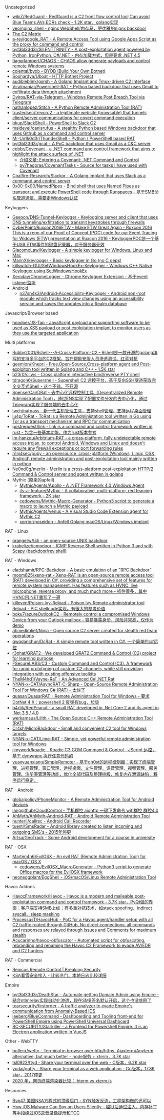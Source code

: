 Uncategorized

* [wikiZ/RedGuard - RedGuard is a C2 front flow control tool,Can avoid Blue Teams,AVs,EDRs check - 1.2K star，golang实现](https://github.com/wikiZ/RedGuard)
* [veo/nginx_shell - nginx WebShell/内存马，更优雅的nignx backdoor](https://github.com/veo/nginx_shell)
* [The C2 Matrix](https://docs.google.com/spreadsheets/d/1b4mUxa6cDQuTV2BPC6aA-GR4zGZi0ooPYtBe4IgPsSc/edit?gid=0#gid=0)
* [a-rey/google_RAT - A Remote Access Tool using Google Apps Script as the proxy for command and control](https://github.com/a-rey/google_RAT)
* [byt3bl33d3r/SILENTTRINITY - A post-exploitation agent powered by Python, IronPython, C#/.NET - 内存加载方式，但是要求 .NET 4.5](https://github.com/byt3bl33d3r/SILENTTRINITY)
* [tiagorlampert/CHAOS - CHAOS allow generate payloads and control remote Windows systems](https://github.com/tiagorlampert/CHAOS)
* [colental/byob - BYOB (Build Your Own Botnet)](https://github.com/colental/byob)
* [Souhardya/Uboat - HTTP Botnet Project](https://github.com/Souhardya/Uboat)
* [audibleblink/gorsh - A Golang Implant and Tmux-driven C2 Interface](https://github.com/audibleblink/gorsh)
* [Viralmaniar/Powershell-RAT - Python based backdoor that uses Gmail to exfiltrate data through attachment](https://github.com/Viralmaniar/Powershell-RAT)
* [Dviros/RAT-via-Telegram - Windows Remote Post Breach Tool via Telegram](https://github.com/Dviros/RAT-via-Telegram)
* [nathanlopez/Stitch - A Python Remote Administration Tool (RAT)](https://github.com/nathanlopez/Stitch)
* [trustedsec/trevorc2 - a legitimate website (browsable) that tunnels client/server communications for covert command execution](https://github.com/trustedsec/trevorc2)
* [bkup/SlackShell - PowerShell to Slack C2](https://github.com/bkup/SlackShell)
* [maldevel/canisrufus - A stealthy Python based Windows backdoor that uses Github as a command and control server](https://github.com/maldevel/canisrufus)
* [Mr-Un1k0d3r/ThunderShell - Python / PowerShell based RAT](https://github.com/Mr-Un1k0d3r/ThunderShell)
* [byt3bl33d3r/gcat - A PoC backdoor that uses Gmail as a C&C server](https://github.com/byt3bl33d3r/gcat)
* [cobbr/Covenant - a .NET command and control framework that aims to highlight the attack surface of .NET](https://github.com/cobbr/Covenant)
  * [介绍文章: Entering a Covenant: .NET Command and Control](https://posts.specterops.io/entering-a-covenant-net-command-and-control-e11038bcf462)
  * [py7hagoras/CovenantTasks - Source for tasks I have used with Covenant](https://github.com/py7hagoras/CovenantTasks)
* [Coalfire-Research/Slackor - A Golang implant that uses Slack as a command and control server](https://github.com/Coalfire-Research/Slackor)
* [0x00-0x00/NamedPipes - Bind shell that uses Named Pipes as transport and execute PowerShell code through Runspaces - 基于SMB命名管道通信，需要走Windows认证](https://github.com/0x00-0x00/NamedPipes)

Keyloggers

* [Geeoon/DNS-Tunnel-Keylogger - Keylogging server and client that uses DNS tunneling/exfiltration to transmit keystrokes through firewalls](https://github.com/Geeoon/DNS-Tunnel-Keylogger)
* [CyberPoint/Ruxcon2016ETW - Make ETW Great Again - Ruxcon 2016 This is a repo of our Proof of Concept (POC) code for our Event Tracing for Widows (ETW) presentation at Ruxcon 2016 - KeyloggerPOC是一个基于USB ETW事件的键盘记录器，对于服务器无效](https://github.com/CyberPoint/Ruxcon2016ETW)
* [GiacomoLaw/Keylogger - A simple keylogger for Windows, Linux and Mac](https://github.com/GiacomoLaw/Keylogger)
* [MarinX/keylogger - Basic keylogger in Go (no C deps)](https://github.com/MarinX/keylogger)
* [killswitch-GUI/SetWindowsHookEx-Keylogger - Windows C++ Native Keylogger using SetWindowsHookEx](https://github.com/killswitch-GUI/SetWindowsHookEx-Keylogger)
* [Xeroday/ChromeLogger - Chrome Keylogger Extension - 基于event listener监听](https://github.com/Xeroday/ChromeLogger)
* Android
  * [n37sn4k3/Android-Accessibility-Keylogger - Android non-root module which tracks text view changes using an accessibility service and saves the updates into a Realm database](https://web.archive.org/web/20221123150325/https://github.com/n37sn4k3/Android-Accessibility-Keylogger)

Javascript/Browser based

* [hoodoer/JS-Tap - JavaScript payload and supporting software to be used as XSS payload or post exploitation implant to monitor users as they use the targeted application](https://github.com/hoodoer/JS-Tap)

Multi platforms

* [Rubby2001/Rshell---A-Cross-Platform-C2 - Rshell是一款开源的golang编写的支持多平台的C2框架，旨在帮助安服人员渗透测试、红蓝对抗](https://github.com/Rubby2001/Rshell---A-Cross-Platform-C2)
* [geemion/Khepri - Free,Open-Source,Cross-platform agent and Post-exploiton tool written in Golang and C++ - 1.5K star](https://github.com/geemion/Khepri)
* [b23r0/cliws - Cross platform interactive bind/reverse PTY shell](https://github.com/b23r0/cliws)
* [tdragon6/Supershell - Supershell C2 远控平台，基于反向SSH隧道获取完全交互式Shell - 这个不错，不开源](https://github.com/tdragon6/Supershell)
* [SpenserCai/DRat - 去中心化远程控制工具（Decentralized Remote Administration Tool），通过ENS实现了配置文件分发的去中心化，通过Telegram实现了服务端的去中心化](https://github.com/SpenserCai/DRat)
* [lwch/natpass - 新一代主机管理工具，支持shell管理，支持远程桌面管理](https://github.com/lwch/natpass)
* [lu4p/ToRat - ToRat is a Remote Administation tool written in Go using Tor as a transport mechanism and RPC for communication](https://github.com/lu4p/ToRat)
* [postrequest/link - link is a command and control framework written in rust - 包含一些基本功能，作为rust版本参考](https://github.com/postrequest/link)
* [im-hanzou/Arbitrium-RAT - a cross-platform, fully undetectable remote access trojan, to control Android, Windows and Linux and doesn't require any firewall exceptions or port forwarding rules](https://github.com/im-hanzou/Arbitrium-RAT)
* [n1nj4sec/pupy - an opensource, cross-platform (Windows, Linux, OSX, Android) remote administration and post-exploitation tool mainly written in python](https://github.com/n1nj4sec/pupy)
* [Ne0nd0g/merlin - Merlin is a cross-platform post-exploitation HTTP/2 Command & Control server and agent written in golang](https://github.com/Ne0nd0g/merlin)
* Mythic (原来的apfell)
  * [MythicAgents/Apollo - A .NET Framework 4.0 Windows Agent](https://github.com/MythicAgents/Apollo)
  * [its-a-feature/Mythic - A collaborative, multi-platform, red teaming framework - 2K star](https://github.com/its-a-feature/Mythic)
  * [cedowens/Mythic-Macro-Generator - Python3 script to generate a macro to launch a Mythic payload](https://github.com/cedowens/Mythic-Macro-Generator)
  * [MythicAgents/venus - A Visual Studio Code Extension agent for Mythic C2](https://github.com/MythicAgents/venus)
  * [xorrior/poseidon - Apfell Golang macOS/Linux/Windows implant](https://github.com/xorrior/poseidon)

RAT - Linux

* [orangetw/tsh - an open-source UNIX backdoor](https://github.com/orangetw/tsh)
* [krabelize/icmpdoor - ICMP Reverse Shell written in Python 3 and with Scapy (backdoor/rev shell)](https://github.com/krabelize/icmpdoor)

RAT - Windows

* [eladshamir/RPC-Backdoor - A basic emulation of an "RPC Backdoor"](https://github.com/eladshamir/RPC-Backdoor)
* [moom825/xeno-rat - Xeno-RAT is an open-source remote access tool (RAT) developed in C#, providing a comprehensive set of features for remote system management. Has features such as HVNC, live microphone, reverse proxy, and much much more - 插件很多，其中HVNC用.NET重写了一遍](https://github.com/moom825/xeno-rat)
* [killeven/Poison-Ivy-Reload - Poison Ivy Remote administrator tool Reload - PIC shellcode实现，有很大的参考价值](https://github.com/killeven/Poison-Ivy-Reload)
* [boku7/azureOutlookC2 - Remotely control a compromised Windows Device from your Outlook mailbox - 容易暴露身份，风险非常高，仅作为demo](https://github.com/boku7/azureOutlookC2)
* [ahmedkhlief/Ninja - Open source C2 server created for stealth red team operations](https://github.com/ahmedkhlief/Ninja)
* [qwqdanchun/DcRat - A simple remote tool written in C#. 一个简单的c#远控](https://github.com/qwqdanchun/DcRat)
* [r3nhat/GRAT2 - We developed GRAT2 Command & Control (C2) project for learning purpose](https://github.com/r3nhat/GRAT2)
* [FSecureLABS/C3 - Custom Command and Control (C3). A framework for rapid prototyping of custom C2 channels, while still providing integration with existing offensive toolkits](https://github.com/FSecureLABS/C3)
* [TheM4hd1/Vayne-RaT - An Advanced C# .NET Rat](https://github.com/TheM4hd1/Vayne-RaT)
* [NYAN-x-CAT/AsyncRAT-C-Sharp - Open-Source Remote Administration Tool For Windows C# (RAT) - 太烂了](https://github.com/NYAN-x-CAT/AsyncRAT-C-Sharp)
* [quasar/QuasarRAT - Remote Administration Tool for Windows - 要求 DotNet 4.X；powershell 2 反弹有bug，垃圾](https://github.com/quasar/QuasarRAT)
* [b4rtik/RedPeanut - a small RAT developed in .Net Core 2 and its agent in .Net 3.5 / 4.0](https://github.com/b4rtik/RedPeanut)
* [werkamsus/Lilith - The Open Source C++ Remote Administration Tool (RAT)](https://github.com/werkamsus/Lilith)
* [Cr4sh/MicroBackdoor - Small and convenient C2 tool for Windows targets](https://github.com/Cr4sh/MicroBackdoor)
* [NYAN-x-CAT/Lime-RAT - Simple, yet powerful remote administration tool for Windows](https://github.com/NYAN-x-CAT/Lime-RAT)
* [jimywork/koadic - Koadic C3 COM Command & Control - JScript 远控，基于 dynwrapx 执行任意代码的](https://github.com/jimywork/koadic)
* [yuanyuanxiang/SimpleRemoter - 基于gh0st的远程控制器：实现了终端管理、进程管理、窗口管理、远程桌面、文件管理、语音管理、视频管理、服务管理、注册表管理等功能，优化全部代码及整理排版，修复内存泄漏缺陷，程序运行稳定。](https://github.com/yuanyuanxiang/SimpleRemoter)

RAT - Android

* [globalpolicy/PhoneMonitor - A Remote Administration Tool for Android devices](https://github.com/globalpolicy/PhoneMonitor)
* [langgithub/CloudControl - 手机群控 aiohttp 一键下发命令 wifi群控 群控4.0](https://github.com/langgithub/CloudControl)
* [AhMyth/AhMyth-Android-RAT - Android Remote Administration Tool](https://github.com/AhMyth/AhMyth-Android-RAT)
* [hunterli/callrec - Android Call Recorder](https://github.com/hunterli/callrec)
* [tuenti/SmsRadar - Android library created to listen incoming and outgoing SMS's - 2015年停更](https://github.com/tuenti/SmsRadar)
* [Artsu/GeoTrack - Some Android development for a course in university](https://github.com/Artsu/GeoTrack)

RAT - OSX

* [Marten4n6/EvilOSX - An evil RAT (Remote Administration Tool) for macOS / OS X](https://github.com/Marten4n6/EvilOSX)
  * [cedowens/EvilOSX_MacroGenerator - Python3 script to generate Office macros for the EvilOSX framework](https://github.com/cedowens/EvilOSX_MacroGenerator)
* [neoneggplant/EggShell - iOS/macOS/Linux Remote Administration Tool](https://github.com/neoneggplant/EggShell)

Havoc Addons

* [HavocFramework/Havoc - Havoc is a modern and malleable post-exploitation command and control framework - 3.7K star，PyQt做的界面；客户端支持SMB上线；有多重对抗技术，如stack spoofing、indirect syscall、sleep masking](https://github.com/HavocFramework/Havoc)
* [ProcessusT/HavocHub - PoC for a Havoc agent/handler setup with all C2 traffic routed through GitHub. No direct connections: all commands and responses are relayed through Issues and Comments for maximum stealth](https://github.com/ProcessusT/HavocHub)
* [Acucarinho/havoc-obfuscator - Automated script for obfuscating, rebranding and renaming the Havoc C2 Framework to evade AV/EDR and C2 hunters](https://github.com/Acucarinho/havoc-obfuscator)

RAT - Commercial

* [Remcos Remote Control | Breaking Security](https://breakingsecurity.net/remcos/)
* [KSA看雪安全接入 - 比较冷门，本地日志比较详细](https://ksa.kanxue.com/)

Empire

* [byt3bl33d3r/DeathStar - Automate getting Domain Admin using Empire - 结合ntlmrelay实现自动化渗透，现在SMB签名默认开启，这个也没啥用了](https://github.com/byt3bl33d3r/DeathStar)
* [tearsecurity/firstorder - A traffic analyzer to evade Empire's communication from Anomaly-Based IDS](https://github.com/tearsecurity/firstorder)
* [leeberg/BlueCommand - Dashboarding and Tooling front-end for PowerShell Empire using PowerShell Universal Dashboard](https://github.com/leeberg/BlueCommand)
* [BC-SECURITY/Starkiller - a Frontend for Powershell Empire. It is an Electron application written in VueJS](https://github.com/BC-SECURITY/Starkiller)

Other - WebTTY

* [butlerx/wetty - Terminal in browser over http/https. Ajaxterm/Anyterm alternative, but much better - node服务 + xterm，3.7K star](https://github.com/butlerx/wetty)
* [tsl0922/ttyd - Share your terminal over the web - C版本，6.2K star](https://github.com/tsl0922/ttyd)
* [yudai/gotty - Share your terminal as a web application - Go版本，17.8K star，2017停更](https://github.com/yudai/gotty)
* [2020 年，网页终端渲染器比较： hterm vs xterm.js](https://www.v2ex.com/t/642177)

Resources

* [Bvp47 美国NSA方程式的顶级后门 - SYN触发反连，工程架构做的还可以](https://www.pangulab.cn/files/The_Bvp47_a_top-tier_backdoor_of_us_nsa_equation_group.zh-cn.pdf)
* [How iOS Malware Can Spy on Users Silently - 越狱后通过注入、内存补丁等手段绕过iOS录音录像提示和TCC](https://blog.zecops.com/research/how-ios-malware-can-spy-on-users-silently/)

